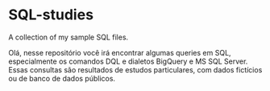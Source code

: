# SQL-studies
A collection of my sample SQL files.

Olá, nesse repositório você irá encontrar algumas queries em SQL, especialmente os comandos DQL e dialetos BigQuery e MS SQL Server. Essas consultas são resultados de estudos particulares, com dados fictícios ou de banco de dados públicos.
